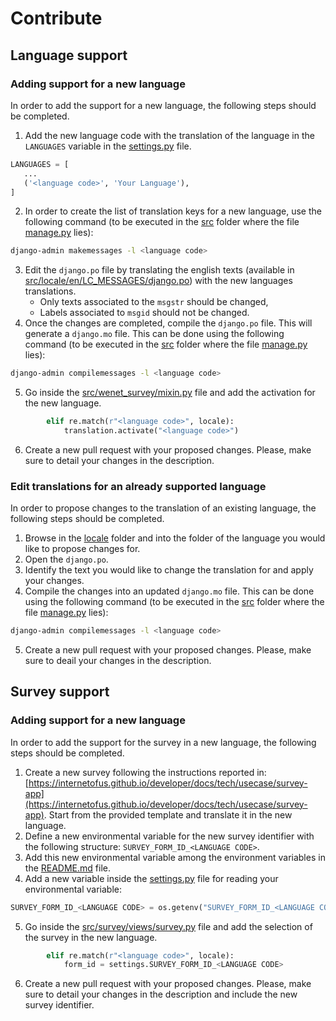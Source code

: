 # Contribute

## Language support

### Adding support for a new language

In order to add the support for a new language, the following steps should be completed.

1. Add the new language code with the translation of the language in the `LANGUAGES` variable in the [settings.py](src/wenet_survey/settings.py) file.
```python
LANGUAGES = [
   ...
   ('<language code>', 'Your Language'),
]
```
2. In order to create the list of translation keys for a new language, use the following command (to be executed in the [src](src) folder where the file [manage.py](src/manage.py) lies):
```bash
django-admin makemessages -l <language code>
```
3. Edit the `django.po` file by translating the english texts (available in [src/locale/en/LC_MESSAGES/django.po](src/locale/en/LC_MESSAGES/django.po)) with the new languages translations. 
    * Only texts associated to the `msgstr` should be changed,
    * Labels associated to `msgid` should not be changed.
4. Once the changes are completed, compile the `django.po` file. This will generate a `django.mo` file. This can be done using the following command (to be executed in the [src](src) folder where the file [manage.py](src/manage.py) lies):
```bash
django-admin compilemessages -l <language code>
```
5. Go inside the [src/wenet_survey/mixin.py](src/wenet_survey/mixin.py) file and add the activation for the new language.
```python
        elif re.match(r"<language code>", locale):
            translation.activate("<language code>")
```
6. Create a new pull request with your proposed changes. Please, make sure to detail your changes in the description.

### Edit translations for an already supported language

In order to propose changes to the translation of an existing language, the following steps should be completed.

1. Browse in the [locale](src/locale) folder and into the folder of the language you would like to propose changes for.
2. Open the `django.po`.
3. Identify the text you would like to change the translation for and apply your changes.
4. Compile the changes into an updated `django.mo` file. This can be done using the following command (to be executed in the [src](src) folder where the file [manage.py](src/manage.py) lies):
```bash
django-admin compilemessages -l <language code>
```
5. Create a new pull request with your proposed changes. Please, make sure to deail your changes in the description.


## Survey support 

### Adding support for a new language

In order to add the support for the survey in a new language, the following steps should be completed.

1. Create a new survey following the instructions reported in: [https://internetofus.github.io/developer/docs/tech/usecase/survey-app](https://internetofus.github.io/developer/docs/tech/usecase/survey-app). Start from the provided template and translate it in the new language.
2. Define a new environmental variable for the new survey identifier with the following structure: `SURVEY_FORM_ID_<LANGUAGE CODE>`.
3. Add this new environmental variable among the environment variables in the [README.md](README.md) file.
4. Add a new variable inside the [settings.py](src/wenet_survey/settings.py) file for reading your environmental variable:
```python
SURVEY_FORM_ID_<LANGUAGE CODE> = os.getenv("SURVEY_FORM_ID_<LANGUAGE CODE>")
```
5. Go inside the [src/survey/views/survey.py](src/survey/views/survey.py) file and add the selection of the survey in the new language.
```python
        elif re.match(r"<language code>", locale):
            form_id = settings.SURVEY_FORM_ID_<LANGUAGE CODE> 
```
6. Create a new pull request with your proposed changes. Please, make sure to detail your changes in the description and include the new survey identifier.
